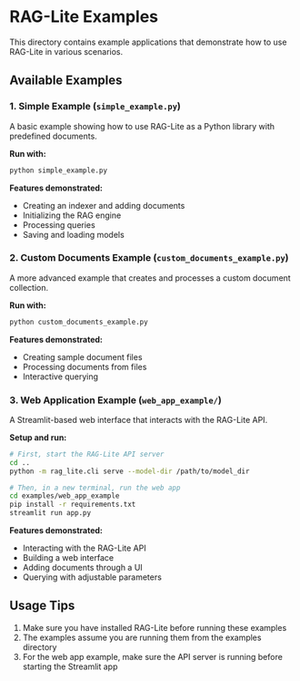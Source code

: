 # RAG-Lite Examples

This directory contains example applications that demonstrate how to use RAG-Lite in various scenarios.

## Available Examples

### 1. Simple Example (`simple_example.py`)

A basic example showing how to use RAG-Lite as a Python library with predefined documents.

**Run with:**
```bash
python simple_example.py
```

**Features demonstrated:**
- Creating an indexer and adding documents
- Initializing the RAG engine
- Processing queries
- Saving and loading models

### 2. Custom Documents Example (`custom_documents_example.py`)

A more advanced example that creates and processes a custom document collection.

**Run with:**
```bash
python custom_documents_example.py
```

**Features demonstrated:**
- Creating sample document files
- Processing documents from files
- Interactive querying

### 3. Web Application Example (`web_app_example/`)

A Streamlit-based web interface that interacts with the RAG-Lite API.

**Setup and run:**
```bash
# First, start the RAG-Lite API server
cd ..
python -m rag_lite.cli serve --model-dir /path/to/model_dir

# Then, in a new terminal, run the web app
cd examples/web_app_example
pip install -r requirements.txt
streamlit run app.py
```

**Features demonstrated:**
- Interacting with the RAG-Lite API
- Building a web interface
- Adding documents through a UI
- Querying with adjustable parameters

## Usage Tips

1. Make sure you have installed RAG-Lite before running these examples
2. The examples assume you are running them from the examples directory
3. For the web app example, make sure the API server is running before starting the Streamlit app
